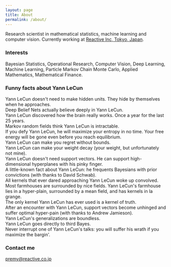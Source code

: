 ```yaml
---
layout: page
title: About
permalink: /about/
---
```


Research scientist in mathematical statistics, machine learning and computer vision. Currently working at [Reactive Inc, Tokyo, Japan](http://reactive.co.jp).

### Interests

Bayesian Statistics, Operational Research, Computer Vision, Deep Learning, Machine Learning, Particle Markov Chain Monte Carlo, Applied Mathematics, Mathematical Finance.

### Funny facts about Yann LeCun

Yann LeCun doesn't need to make hidden units. They hide by themselves when he approaches. <br/>
Deep Belief Nets actually believe deeply in Yann LeCun. <br/>
Yann LeCun discovered how the brain really works. Once a year for the last 25 years. <br/>
Markov random fields think Yann LeCun is intractable. <br/>
If you defy Yann LeCun, he will maximize your entropy in no time. Your free energy will be gone even before you reach equilibrium. <br/>
Yann LeCun can make you regret without bounds. <br/>
Yann LeCun can make your weight decay (your weight, but unfortunately not mine). <br/>
Yann LeCun doesn't need support vectors. He can support high-dimensional hyperplanes with his pinky finger. <br/>
A little-known fact about Yann LeCun: he frequents Bayesians with prior convictions (with thanks to David Schwab). <br/>
All kernels that ever dared approaching Yann LeCun woke up convolved. <br/>
Most farmhouses are surrounded by nice fields. Yann LeCun's farmhouse lies in a hyper-plain, surrounded by a mean field, and has kernels in la grange. <br/>
The only kernel Yann LeCun has ever used is a kernel of truth. <br/>
After an encounter with Yann LeCun, support vectors become unhinged and suffer optimal hyper-pain (with thanks to Andrew Jamieson). <br/>
Yann LeCun's generalizations are boundless. <br/>
Yann LeCun goes directly to third Bayes. <br/>
Never interrupt one of Yann LeCun's talks: you will suffer his wrath if you maximize the bargin'.

### Contact me

[premy@reactive.co.jp](mailto:premy@reactive.co.jp)
